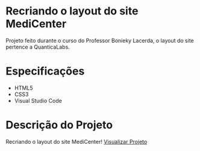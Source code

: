 # Recriando o layout do site MediCenter
Projeto feito durante o curso do Professor Bonieky Lacerda, o layout do site pertence a QuanticaLabs.

# Especificações
- HTML5
- CSS3
- Visual Studio Code

# Descrição do Projeto
Recriando o layout do site MediCenter! [Visualizar Projeto](https://arthurhenriqueti.github.io/mediCenter-landingPage/)
